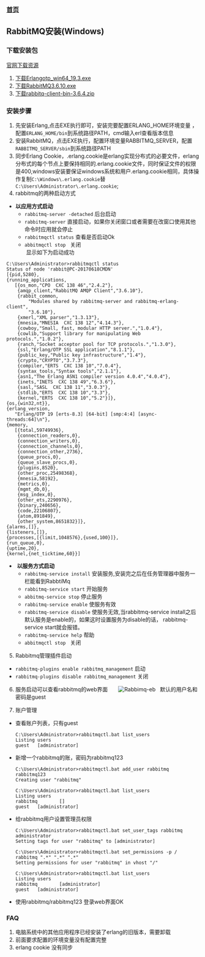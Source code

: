 ### [首页](https://github.com/Letitmiss/JMS/blob/master/README.md)

## RabbitMQ安装(Windows)

### 下载安装包
  
  [官网下载资源](http://www.rabbitmq.com/releases/)
  
1. [下载Erlangotp_win64_19.3.exe](http://erlang.org/download/otp_win64_19.3.exe)  
2. [下载RabbitMQ3.6.10.exe](http://www.rabbitmq.com/releases/rabbitmq-server/v3.6.10/rabbitmq-server-3.6.10.exe)
3. [下载rabbitq-client-bin-3.6.4.zip](http://www.rabbitmq.com/releases/rabbitmq-java-client/v3.6.4/rabbitmq-java-client-bin-3.6.4.zip)

### 安装步骤

1. 先安装Erlang,点击EXE执行即可，安装完要配置ERLANG_HOME环境变量 ，配置`ERLANG_HOME/bin`到系统路径PATH，cmd输入erl查看版本信息
2. 安装RabbitMQ，点击EXE执行，配置环境变量RABBITMQ_SERVER，配置`RABBITMQ_SERVER/sbin`到系统路径PATH
3. 同步Erlang Cookie，.erlang.cookie是erlang实现分布式的必要文件，erlang分布式的每个节点上要保持相同的.erlang.cookie文件，同时保证文件的权限是400,windows安装要保证windows系统和用户.erlang.cookie相同，具体操作复制`C:\Windows\.erlang.cookie`替`C:\Users\Administrator\.erlang.cookie`;
4. rabbitmq的两种启动方式
*  **以应用方式启动**
    * `rabbitmq-server -detached` 后台启动
    * `rabbitmq-server` 直接启动，如果你关闭窗口或者需要在改窗口使用其他命令时应用就会停止
    * `rabbitmqctl status` 查看是否启动Ok
    * `abbitmqctl stop`   关闭 <br/>
  显示如下为启动成功
  
  ````
  C:\Users\Administrator>rabbitmqctl status
Status of node 'rabbit@PC-20170618CMDN'
[{pid,5280},
 {running_applications,
     [{os_mon,"CPO  CXC 138 46","2.4.2"},
      {amqp_client,"RabbitMQ AMQP Client","3.6.10"},
      {rabbit_common,
          "Modules shared by rabbitmq-server and rabbitmq-erlang-client",
          "3.6.10"},
      {xmerl,"XML parser","1.3.13"},
      {mnesia,"MNESIA  CXC 138 12","4.14.3"},
      {cowboy,"Small, fast, modular HTTP server.","1.0.4"},
      {cowlib,"Support library for manipulating Web protocols.","1.0.2"},
      {ranch,"Socket acceptor pool for TCP protocols.","1.3.0"},
      {ssl,"Erlang/OTP SSL application","8.1.1"},
      {public_key,"Public key infrastructure","1.4"},
      {crypto,"CRYPTO","3.7.3"},
      {compiler,"ERTS  CXC 138 10","7.0.4"},
      {syntax_tools,"Syntax tools","2.1.1"},
      {asn1,"The Erlang ASN1 compiler version 4.0.4","4.0.4"},
      {inets,"INETS  CXC 138 49","6.3.6"},
      {sasl,"SASL  CXC 138 11","3.0.3"},
      {stdlib,"ERTS  CXC 138 10","3.3"},
      {kernel,"ERTS  CXC 138 10","5.2"}]},
 {os,{win32,nt}},
 {erlang_version,
     "Erlang/OTP 19 [erts-8.3] [64-bit] [smp:4:4] [async-threads:64]\n"},
 {memory,
     [{total,59749936},
      {connection_readers,0},
      {connection_writers,0},
      {connection_channels,0},
      {connection_other,2736},
      {queue_procs,0},
      {queue_slave_procs,0},
      {plugins,8520},
      {other_proc,25498368},
      {mnesia,58192},
      {metrics,0},
      {mgmt_db,0},
      {msg_index,0},
      {other_ets,2290976},
      {binary,240656},
      {code,22106807},
      {atom,891849},
      {other_system,8651832}]},
 {alarms,[]},
 {listeners,[]},
 {processes,[{limit,1048576},{used,100}]},
 {run_queue,0},
 {uptime,20},
 {kernel,{net_ticktime,60}}]
 ````

*  **以服务方式启动**
    * `rabbitmq-service install` 安装服务,安装完之后在任务管理器中服务一栏能看到RabbtiMq
    * `rabbitmq-service start` 开始服务
    * `abbitmq-service stop`  停止服务
    * `rabbitmq-service enable` 使服务有效
    * `rabbitmq-service disable` 使服务无效,当rabbitmq-service install之后默认服务是enable的，如果这时设置服务为disable的话，
         rabbitmq-service start就会报错。
    * `rabbitmq-service help` 帮助
    * `abbitmqctl stop`   关闭
 5. Rabbitmq管理插件启动
 
  * `rabbitmq-plugins enable rabbitmq_management` 启动
  * `rabbitmq-plugins disable rabbitmq_management` 关闭
  
6. 服务启动可以查看rabbitmq的web界面
     
     ![Rabbimq-eb](https://github.com/Letitmiss/JMS/blob/master/img/rabbitmq-1.jpg)
   默认的用户名和密码是guest
   
7. 账户管理
* 查看账户列表，只有guest

  ````
  C:\Users\Administrator>rabbitmqctl.bat list_users
  Listing users
  guest   [administrator]
  ````
  
* 新增一个rabbitmq的账，密码为rabbitmq123

    ````
    C:\Users\Administrator>rabbitmqctl.bat add_user rabbitmq rabbitmq123
    Creating user "rabbitmq"

    C:\Users\Administrator>rabbitmqctl.bat list_users
    Listing users
    rabbitmq        []
    guest   [administrator]
    ````

* 给rabbitmq用户设置管理员权限
  ````
  C:\Users\Administrator>rabbitmqctl.bat set_user_tags rabbitmq administrator
  Setting tags for user "rabbitmq" to [administrator]

  C:\Users\Administrator>rabbitmqctl.bat set_permissions -p / rabbitmq ".*" ".*" ".*"
  Setting permissions for user "rabbitmq" in vhost "/"

  C:\Users\Administrator>rabbitmqctl.bat list_users
  Listing users
  rabbitmq        [administrator]
  guest   [administrator]
  ````
 * 使用rabbitmq/rabbitmq123 登录web界面OK

### FAQ
1. 电脑系统中的其他应用程序已经安装了erlang的旧版本，需要卸载
2. 前面要求配置的环境变量没有配置完整
3. erlang cookie 没有同步






